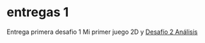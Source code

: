 # entregas 1
Entrega primera desafio 1 Mi primer juego 2D y 
[Desafío 2 Análisis](https://padlet.com/alvarezlucas2787/analisis-zeebo-9e5feo2oschsk8ix)
